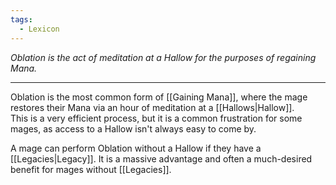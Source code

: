 ```yaml
---
tags:
  - Lexicon
---
```

_Oblation is the act of meditation at a Hallow for the purposes of regaining Mana._

---

Oblation is the most common form of [[Gaining Mana]], where the mage restores their Mana via an hour of meditation at a [[Hallows|Hallow]].\
This is a very efficient process, but it is a common frustration for some mages, as access to a Hallow isn't always easy to come by.

A mage can perform Oblation without a Hallow if they have a [[Legacies|Legacy]]. It is a massive advantage and often a much-desired benefit for mages without [[Legacies]].